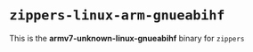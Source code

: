 # `zippers-linux-arm-gnueabihf`

This is the **armv7-unknown-linux-gnueabihf** binary for `zippers`
